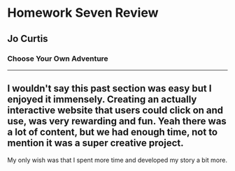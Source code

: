 # Homework Seven Review
## Jo Curtis
### Choose Your Own Adventure

---
I wouldn't say this past section was easy but I enjoyed it immensely. Creating an actually interactive website that users could click on and use, was very rewarding and fun. Yeah there was a lot of content, but we had enough time, not to mention it was a super creative project.
--- 
My only wish was that I spent more time and developed my story a bit more.
